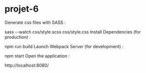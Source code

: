 # projet-6

Generate css files with SASS :

sass --watch css/style.scss css/style.css
Install Dependencies (for production) :

npm run build
Launch Webpack Server (for development) :

npm start
Open the application :

http://localhost:8080/
